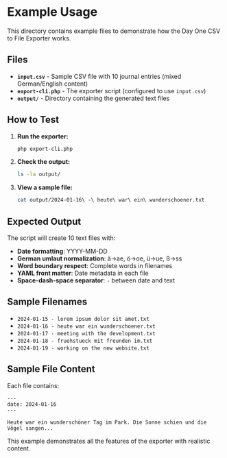 # Example Usage

This directory contains example files to demonstrate how the Day One CSV to File Exporter works.

## Files

- **`input.csv`** - Sample CSV file with 10 journal entries (mixed German/English content)
- **`export-cli.php`** - The exporter script (configured to use `input.csv`)
- **`output/`** - Directory containing the generated text files

## How to Test

1. **Run the exporter:**
   ```bash
   php export-cli.php
   ```

2. **Check the output:**
   ```bash
   ls -la output/
   ```

3. **View a sample file:**
   ```bash
   cat output/2024-01-16\ -\ heute\ war\ ein\ wunderschoener.txt
   ```

## Expected Output

The script will create 10 text files with:
- **Date formatting**: YYYY-MM-DD
- **German umlaut normalization**: ä→ae, ö→oe, ü→ue, ß→ss
- **Word boundary respect**: Complete words in filenames
- **YAML front matter**: Date metadata in each file
- **Space-dash-space separator**: ` - ` between date and text

## Sample Filenames

- `2024-01-15 - lorem ipsum dolor sit amet.txt`
- `2024-01-16 - heute war ein wunderschoener.txt`
- `2024-01-17 - meeting with the development.txt`
- `2024-01-18 - fruehstueck mit freunden im.txt`
- `2024-01-19 - working on the new website.txt`

## Sample File Content

Each file contains:
```
---
date: 2024-01-16
---

Heute war ein wunderschöner Tag im Park. Die Sonne schien und die Vögel sangen...
```

This example demonstrates all the features of the exporter with realistic content. 